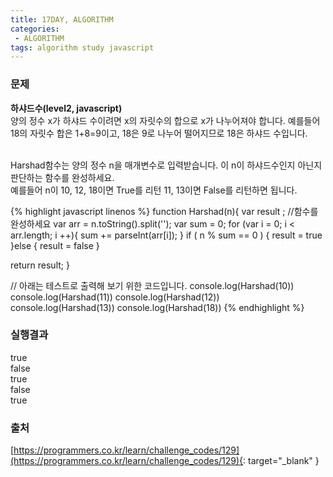 ```yaml
---
title: 17DAY, ALGORITHM
categories:
 - ALGORITHM
tags: algorithm study javascript
---
```


### 문제
**하샤드수(level2, javascript)**<br />
양의 정수 x가 하샤드 수이려면 x의 자릿수의 합으로 x가 나누어져야 합니다. 예를들어 18의 자릿수 합은 1+8=9이고, 18은 9로 나누어 떨어지므로 18은 하샤드 수입니다.<br /><br />

Harshad함수는 양의 정수 n을 매개변수로 입력받습니다. 이 n이 하샤드수인지 아닌지 판단하는 함수를 완성하세요.<br />
예를들어 n이 10, 12, 18이면 True를 리턴 11, 13이면 False를 리턴하면 됩니다.

{% highlight javascript linenos %}
function Harshad(n){
  var result ;
  //함수를 완성하세요
  var arr = n.toString().split('');
  var sum = 0;
  for (var i = 0; i < arr.length; i ++){
  	sum += parseInt(arr[i]);
  }
  if ( n % sum == 0 ) {
    result = true 
  }else { 
    result = false 
  }
 
  
  return result;
}

// 아래는 테스트로 출력해 보기 위한 코드입니다.
console.log(Harshad(10))
console.log(Harshad(11))
console.log(Harshad(12))
console.log(Harshad(13))
console.log(Harshad(18))
{% endhighlight %}

### 실행결과
true<br />
false<br />
true<br />
false<br />
true

### 출처
[https://programmers.co.kr/learn/challenge_codes/129](https://programmers.co.kr/learn/challenge_codes/129){: target="_blank" }